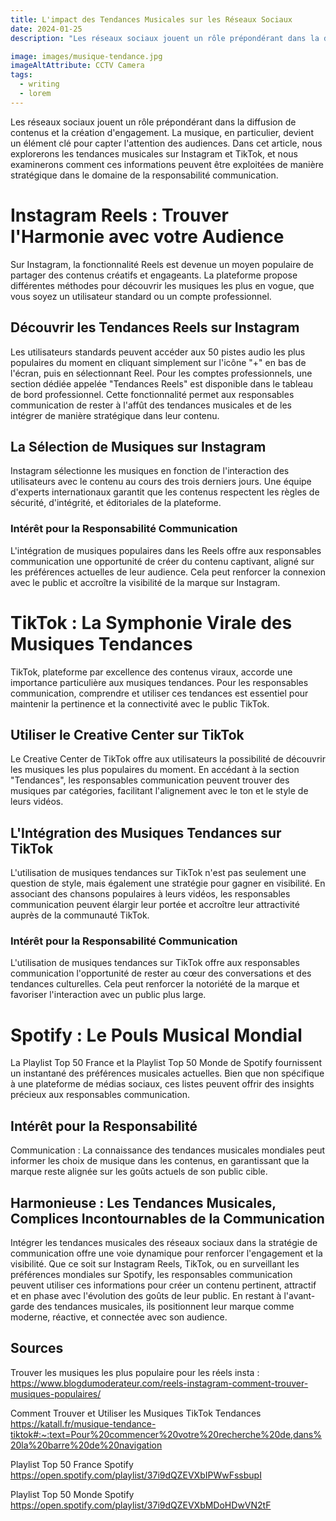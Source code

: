 ```yaml
---
title: L'impact des Tendances Musicales sur les Réseaux Sociaux
date: 2024-01-25
description: "Les réseaux sociaux jouent un rôle prépondérant dans la diffusion de contenus et la création d'engagement. La musique, en particulier, devient un élément clé pour capter l'attention des audiences. Dans cet article, nous explorerons les tendances musicales sur Instagram et TikTok, et nous examinerons comment ces informations peuvent être exploitées de manière stratégique dans le domaine de la responsabilité communication."

image: images/musique-tendance.jpg
imageAltAttribute: CCTV Camera
tags:
  - writing
  - lorem
---
```


Les réseaux sociaux jouent un rôle prépondérant dans la diffusion de contenus et la création d'engagement. La musique, en particulier, devient un élément clé pour capter l'attention des audiences. Dans cet article, nous explorerons les tendances musicales sur Instagram et TikTok, et nous examinerons comment ces informations peuvent être exploitées de manière stratégique dans le domaine de la responsabilité communication.

# Instagram Reels : Trouver l'Harmonie avec votre Audience

Sur Instagram, la fonctionnalité Reels est devenue un moyen populaire de partager des contenus créatifs et engageants. La plateforme propose différentes méthodes pour découvrir les musiques les plus en vogue, que vous soyez un utilisateur standard ou un compte professionnel.

## Découvrir les Tendances Reels sur Instagram

Les utilisateurs standards peuvent accéder aux 50 pistes audio les plus populaires du moment en cliquant simplement sur l'icône "+" en bas de l'écran, puis en sélectionnant Reel. Pour les comptes professionnels, une section dédiée appelée "Tendances Reels" est disponible dans le tableau de bord professionnel. Cette fonctionnalité permet aux responsables communication de rester à l'affût des tendances musicales et de les intégrer de manière stratégique dans leur contenu.

## La Sélection de Musiques sur Instagram

Instagram sélectionne les musiques en fonction de l'interaction des utilisateurs avec le contenu au cours des trois derniers jours. Une équipe d'experts internationaux garantit que les contenus respectent les règles de sécurité, d'intégrité, et éditoriales de la plateforme.

### Intérêt pour la Responsabilité Communication

L'intégration de musiques populaires dans les Reels offre aux responsables communication une opportunité de créer du contenu captivant, aligné sur les préférences actuelles de leur audience. Cela peut renforcer la connexion avec le public et accroître la visibilité de la marque sur Instagram.

# TikTok : La Symphonie Virale des Musiques Tendances

TikTok, plateforme par excellence des contenus viraux, accorde une importance particulière aux musiques tendances. Pour les responsables communication, comprendre et utiliser ces tendances est essentiel pour maintenir la pertinence et la connectivité avec le public TikTok.

## Utiliser le Creative Center sur TikTok

Le Creative Center de TikTok offre aux utilisateurs la possibilité de découvrir les musiques les plus populaires du moment. En accédant à la section "Tendances", les responsables communication peuvent trouver des musiques par catégories, facilitant l'alignement avec le ton et le style de leurs vidéos.

## L'Intégration des Musiques Tendances sur TikTok

L'utilisation de musiques tendances sur TikTok n'est pas seulement une question de style, mais également une stratégie pour gagner en visibilité. En associant des chansons populaires à leurs vidéos, les responsables communication peuvent élargir leur portée et accroître leur attractivité auprès de la communauté TikTok.

### Intérêt pour la Responsabilité Communication

L'utilisation de musiques tendances sur TikTok offre aux responsables communication l'opportunité de rester au cœur des conversations et des tendances culturelles. Cela peut renforcer la notoriété de la marque et favoriser l'interaction avec un public plus large.

# Spotify : Le Pouls Musical Mondial

La Playlist Top 50 France et la Playlist Top 50 Monde de Spotify fournissent un instantané des préférences musicales actuelles. Bien que non spécifique à une plateforme de médias sociaux, ces listes peuvent offrir des insights précieux aux responsables communication.

## Intérêt pour la Responsabilité

Communication : La connaissance des tendances musicales mondiales peut informer les choix de musique dans les contenus, en garantissant que la marque reste alignée sur les goûts actuels de son public cible.

## Harmonieuse : Les Tendances Musicales, Complices Incontournables de la Communication

Intégrer les tendances musicales des réseaux sociaux dans la stratégie de communication offre une voie dynamique pour renforcer l'engagement et la visibilité. Que ce soit sur Instagram Reels, TikTok, ou en surveillant les préférences mondiales sur Spotify, les responsables communication peuvent utiliser ces informations pour créer un contenu pertinent, attractif et en phase avec l'évolution des goûts de leur public. En restant à l'avant-garde des tendances musicales, ils positionnent leur marque comme moderne, réactive, et connectée avec son audience.

## Sources

Trouver les musiques les plus populaire pour les réels insta :
https://www.blogdumoderateur.com/reels-instagram-comment-trouver-musiques-populaires/

Comment Trouver et Utiliser les Musiques TikTok Tendances
https://katall.fr/musique-tendance-tiktok#:~:text=Pour%20commencer%20votre%20recherche%20de,dans%20la%20barre%20de%20navigation

Playlist Top 50 France Spotify
https://open.spotify.com/playlist/37i9dQZEVXbIPWwFssbupI

Playlist Top 50 Monde Spotify
https://open.spotify.com/playlist/37i9dQZEVXbMDoHDwVN2tF
